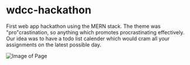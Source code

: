 # wdcc-hackathon
First web app hackathon using the MERN stack. The theme was "pro"crastination, so anything which promotes procrastinating effectively.
Our idea was to have a todo list calender which would cram all your assignments on the latest possible day.

![Image of Page](https://i.imgur.com/iVVl9z3.png)

